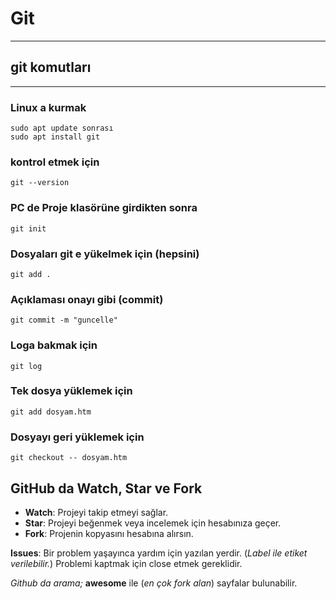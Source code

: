 # Git
------------------
## git komutları
------------------
### Linux a kurmak
	sudo apt update sonrası
	sudo apt install git
### kontrol etmek için
	git --version
### PC de Proje klasörüne girdikten sonra
	git init
### Dosyaları git e yükelmek için (hepsini)
	git add .
### Açıklaması onayı gibi (commit)
	git commit -m "guncelle"
### Loga bakmak için
	git log
### Tek dosya yüklemek için
	git add dosyam.htm
### Dosyayı geri yüklemek için
	git checkout -- dosyam.htm

## GitHub da Watch, Star ve Fork
* **Watch**: Projeyi takip etmeyi sağlar.
* **Star**: Projeyi beğenmek veya incelemek için hesabınıza geçer.
* **Fork**: Projenin kopyasını hesabına alırsın.

**Issues**: Bir problem yaşayınca yardım için yazılan yerdir. (*Label ile etiket verilebilir.*)
Problemi kaptmak için close etmek gereklidir.

*Github da arama;* **awesome** ile (*en çok fork alan*) sayfalar bulunabilir.

